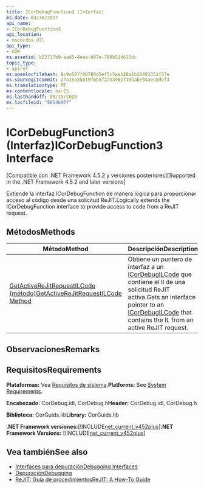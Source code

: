 ```yaml
---
title: ICorDebugFunction3 (Interfaz)
ms.date: 03/30/2017
api_name:
- ICorDebugFunction3
api_location:
- mscordbi.dll
api_type:
- COM
ms.assetid: b22717b9-ead5-4eea-887e-789b52d613dc
topic_type:
- apiref
ms.openlocfilehash: 8c9c507f00780d5ef5c5aeb28a1b10493351f37e
ms.sourcegitcommit: 27a15a55019f6b5f2733961738babe94aec0def3
ms.translationtype: MT
ms.contentlocale: es-ES
ms.lasthandoff: 09/15/2020
ms.locfileid: "90546977"
---
```

# <a name="icordebugfunction3-interface"></a><span data-ttu-id="59935-102">ICorDebugFunction3 (Interfaz)</span><span class="sxs-lookup"><span data-stu-id="59935-102">ICorDebugFunction3 Interface</span></span>
<span data-ttu-id="59935-103">[Compatible con .NET Framework 4.5.2 y versiones posteriores]</span><span class="sxs-lookup"><span data-stu-id="59935-103">[Supported in the .NET Framework 4.5.2 and later versions]</span></span>  
  
 <span data-ttu-id="59935-104">Extiende la interfaz ICorDebugFunction de manera lógica para proporcionar acceso al código desde una solicitud ReJIT.</span><span class="sxs-lookup"><span data-stu-id="59935-104">Logically extends the ICorDebugFunction interface to provide access to code from a ReJIT request.</span></span>  
  
## <a name="methods"></a><span data-ttu-id="59935-105">Métodos</span><span class="sxs-lookup"><span data-stu-id="59935-105">Methods</span></span>  
  
|<span data-ttu-id="59935-106">Método</span><span class="sxs-lookup"><span data-stu-id="59935-106">Method</span></span>|<span data-ttu-id="59935-107">Descripción</span><span class="sxs-lookup"><span data-stu-id="59935-107">Description</span></span>|  
|------------|-----------------|  
|[<span data-ttu-id="59935-108">GetActiveReJitRequestILCode (método)</span><span class="sxs-lookup"><span data-stu-id="59935-108">GetActiveReJitRequestILCode Method</span></span>](icordebugfunction3-getactiverejitrequestilcode-method.md)|<span data-ttu-id="59935-109">Obtiene un puntero de interfaz a un [ICorDebugILCode](icordebugilcode-interface.md) que contiene el Il de una solicitud ReJIT activa.</span><span class="sxs-lookup"><span data-stu-id="59935-109">Gets an interface pointer to an [ICorDebugILCode](icordebugilcode-interface.md) that contains the IL from an active ReJIT request.</span></span>|  
  
## <a name="remarks"></a><span data-ttu-id="59935-110">Observaciones</span><span class="sxs-lookup"><span data-stu-id="59935-110">Remarks</span></span>  
  
## <a name="requirements"></a><span data-ttu-id="59935-111">Requisitos</span><span class="sxs-lookup"><span data-stu-id="59935-111">Requirements</span></span>  
 <span data-ttu-id="59935-112">**Plataformas:** Vea [Requisitos de sistema](../../get-started/system-requirements.md).</span><span class="sxs-lookup"><span data-stu-id="59935-112">**Platforms:** See [System Requirements](../../get-started/system-requirements.md).</span></span>  
  
 <span data-ttu-id="59935-113">**Encabezado:** CorDebug.idl, CorDebug.h</span><span class="sxs-lookup"><span data-stu-id="59935-113">**Header:** CorDebug.idl, CorDebug.h</span></span>  
  
 <span data-ttu-id="59935-114">**Biblioteca:** CorGuids.lib</span><span class="sxs-lookup"><span data-stu-id="59935-114">**Library:** CorGuids.lib</span></span>  
  
 <span data-ttu-id="59935-115">**.NET Framework versiones:**[!INCLUDE[net_current_v452plus](../../../../includes/net-current-v452plus-md.md)]</span><span class="sxs-lookup"><span data-stu-id="59935-115">**.NET Framework Versions:** [!INCLUDE[net_current_v452plus](../../../../includes/net-current-v452plus-md.md)]</span></span>  
  
## <a name="see-also"></a><span data-ttu-id="59935-116">Vea también</span><span class="sxs-lookup"><span data-stu-id="59935-116">See also</span></span>

- [<span data-ttu-id="59935-117">Interfaces para depuración</span><span class="sxs-lookup"><span data-stu-id="59935-117">Debugging Interfaces</span></span>](debugging-interfaces.md)
- [<span data-ttu-id="59935-118">Depuración</span><span class="sxs-lookup"><span data-stu-id="59935-118">Debugging</span></span>](index.md)
- [<span data-ttu-id="59935-119">ReJIT: Guía de procedimientos</span><span class="sxs-lookup"><span data-stu-id="59935-119">ReJIT: A How-To Guide</span></span>](/archive/blogs/davbr/rejit-a-how-to-guide)
